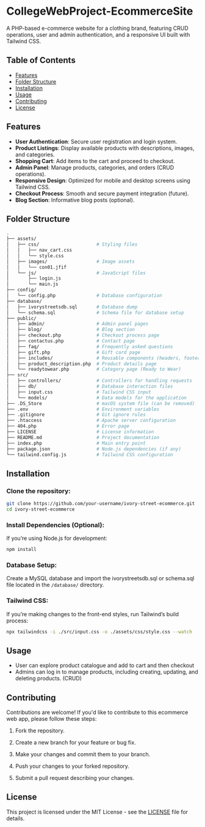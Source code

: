 # CollegeWebProject-EcommerceSite
A PHP-based e-commerce website for a clothing brand, featuring CRUD operations, user and admin authentication, and a responsive UI built with Tailwind CSS.

## Table of Contents

- [Features](#features)
- [Folder Structure](#folder-structure)
- [Installation](#installation)
- [Usage](#usage)
- [Contributing](#contributing)
- [License](#license)

## Features

- **User Authentication**: Secure user registration and login system.
- **Product Listings**: Display available products with descriptions, images, and categories.
- **Shopping Cart**: Add items to the cart and proceed to checkout.
- **Admin Panel**: Manage products, categories, and orders (CRUD operations).
- **Responsive Design**: Optimized for mobile and desktop screens using Tailwind CSS.
- **Checkout Process**: Smooth and secure payment integration (future).
- **Blog Section**: Informative blog posts (optional).

## Folder Structure

```bash
.
├── assets/
│   ├── css/                     # Styling files
│   │   ├── nav_cart.css
│   │   └── style.css
│   ├── images/                  # Image assets
│   │   └── con01.jfif
│   └── js/                      # JavaScript files
│       ├── login.js
│       └── main.js
├── config/
│   └── config.php               # Database configuration
├── database/
│   ├── ivorystreetsdb.sql       # Database dump
│   └── schema.sql               # Schema file for database setup
├── public/
│   ├── admin/                   # Admin panel pages
│   ├── blog/                    # Blog section
│   ├── checkout.php             # Checkout process page
│   ├── contactus.php            # Contact page
│   ├── faq/                     # Frequently asked questions
│   ├── gift.php                 # Gift card page
│   ├── includes/                # Reusable components (headers, footers, etc.)
│   ├── product_description.php  # Product details page
│   └── readytowear.php          # Category page (Ready to Wear)
├── src/
│   ├── controllers/             # Controllers for handling requests
│   ├── db/                      # Database interaction files
│   ├── input.css                # Tailwind CSS input
│   └── models/                  # Data models for the application
├── .DS_Store                    # macOS system file (can be removed)
├── .env                         # Environment variables
├── .gitignore                   # Git ignore rules
├── .htaccess                    # Apache server configuration
├── 404.php                      # Error page
├── LICENSE                      # License information
├── README.md                    # Project documentation
├── index.php                    # Main entry point
├── package.json                 # Node.js dependencies (if any)
└── tailwind.config.js           # Tailwind CSS configuration
```

## Installation

### Clone the repository:
```bash
git clone https://github.com/your-username/ivory-street-ecommerce.git
cd ivory-street-ecommerce
```
### Install Dependencies (Optional):
If you’re using Node.js for development:
```bash
npm install
```
### Database Setup:
Create a MySQL database and import the ivorystreetsdb.sql or schema.sql file located in the `/database/` directory.

### Tailwind CSS:
If you’re making changes to the front-end styles, run Tailwind’s build process:
```bash
npx tailwindcss -i ./src/input.css -o ./assets/css/style.css --watch
```
## Usage 
- User can explore product catalogue and add to cart and then checkout 
- Admins can log in to manage products, including creating, updating, and deleting products. (CRUD)

## Contributing

Contributions are welcome! If you'd like to contribute to this ecommerce web app, please follow these steps:

1. Fork the repository.

2. Create a new branch for your feature or bug fix.

3. Make your changes and commit them to your branch.

4. Push your changes to your forked repository.

5. Submit a pull request describing your changes.

## License

This project is licensed under the MIT License - see the [LICENSE](LICENSE) file for details.
